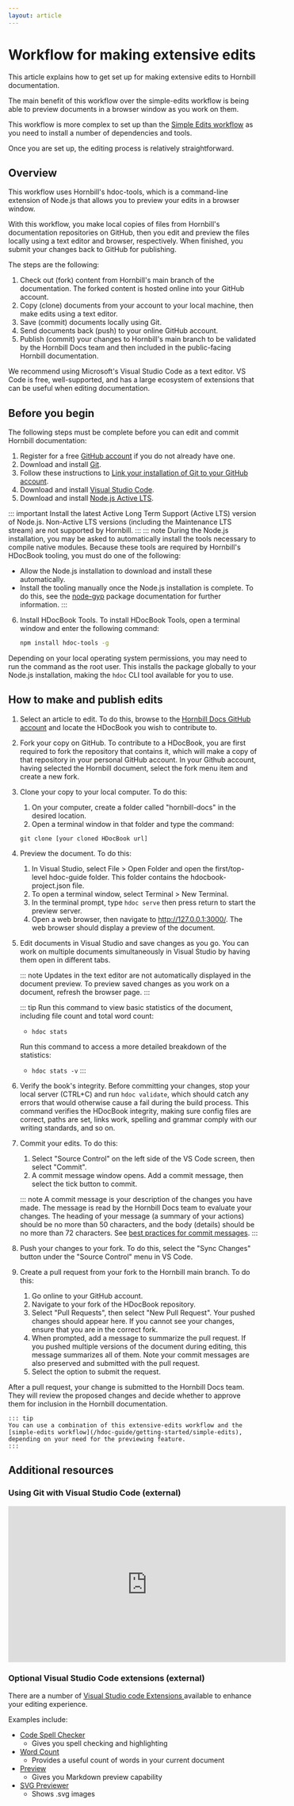 ```yaml
---
layout: article
---
```

# Workflow for making extensive edits
This article explains how to get set up for making extensive edits to Hornbill documentation. 

The main benefit of this workflow over the simple-edits workflow is being able to preview documents in a browser window as you work on them.

This workflow is more complex to set up than the [Simple Edits workflow](/hdoc-guide/getting-started/simple-edits) as you need to install a number of dependencies and tools.

Once you are set up, the editing process is relatively straightforward.

## Overview
This workflow uses Hornbill's hdoc-tools, which is a command-line extension of Node.js that allows you to preview your edits in a browser window.

With this workflow, you make local copies of files from Hornbill's documentation repositories on GitHub, then you edit and preview the files locally using a text editor and browser, respectively. When finished, you submit your changes back to GitHub for publishing.

The steps are the following:

1. Check out (fork) content from Hornbill's main branch of the documentation. The forked content is hosted online into your GitHub account.
2. Copy (clone) documents from your account to your local machine, then make edits using a text editor.
3. Save (commit) documents locally using Git.
4. Send documents back (push) to your online GitHub account.
5. Publish (commit) your changes to Hornbill's main branch to be validated by the Hornbill Docs team and then included in the public-facing Hornbill documentation. 

We recommend using Microsoft's Visual Studio Code as a text editor. VS Code is free, well-supported, and has a large ecosystem of extensions that can be useful when editing documentation.

## Before you begin
The following steps must be complete before you can edit and commit Hornbill documentation:
1. Register for a free [GitHub account](https://github.com/signup) if you do not already have one.
2. Download and install [Git](https://git-scm.com/book/en/v2/Getting-Started-Installing-Git). 
3. Follow these instructions to [Link your installation of Git to your GitHub account](https://docs.github.com/en/get-started/quickstart/set-up-git).
4. Download and install [Visual Studio Code](https://code.visualstudio.com/). 
5. Download and install [Node.js Active LTS](https://nodejs.org/en/).

  ::: important
  Install the latest Active Long Term Support (Active LTS) version of Node.js. Non-Active LTS versions (including the Maintenance LTS stream) are not supported by Hornbill.
  ::: 
  ::: note
  During the Node.js installation, you may be asked to automatically install the tools necessary to compile native modules. Because these tools are required by Hornbill's HDocBook tooling, you must do one of the following:
   - Allow the Node.js installation to download and install these automatically.
   - Install the tooling manually once the Node.js installation is complete. To do this, see the [node-gyp](https://www.npmjs.com/package/node-gyp)  package documentation for further information.
   :::
6.  Install HDocBook Tools. To install HDocBook Tools, open a terminal window and enter the following command: 
    ```bash
    npm install hdoc-tools -g
    ```
   Depending on your local operating system permissions, you may need to run the command as the root user. This installs the package globally to your Node.js installation, making the `hdoc` CLI tool available for you to use. 

## How to make and publish edits

1. Select an article to edit. To do this, browse to the [Hornbill Docs GitHub account](https://github.com/Hornbill-Docs) and locate the HDocBook you wish to contribute to. 

2. Fork your copy on GitHub. To contribute to a HDocBook, you are first required to fork the repository that contains it, which will make a copy of that repository in your personal GitHub account. In your Github account, having selected the Hornbill document, select the fork menu item and create a new fork.

3. Clone your copy to your local computer. To do this:
    1. On your computer, create a folder called "hornbill-docs" in the desired location.
    2. Open a terminal window in that folder and type the command:

   `git clone [your cloned HDocBook url]`

4. Preview the document. To do this:
    1. In Visual Studio, select File > Open Folder and open the first/top-level hdoc-guide folder. This folder contains the hdocbook-project.json file. 
    2. To open a terminal window, select Terminal > New Terminal. 
    3. In the terminal prompt, type `hdoc serve` then press return to start the preview server. 
    4. Open a web browser, then navigate to http://127.0.0.1:3000/. The web browser should display a preview of the document.

5. Edit documents in Visual Studio and save changes as you go. You can work on multiple documents simultaneously in Visual Studio by having them open in different tabs. 

    ::: note
    Updates in the text editor are not automatically displayed in the document preview. To preview saved changes as you work on a document, refresh the browser page.
    :::

    ::: tip
    Run this command to view basic statistics of the document, including file count and total word count:
    - `hdoc stats`

    Run this command to access a more detailed breakdown of the statistics:
    - `hdoc stats -v`
    :::

6. Verify the book's integrity. 
    Before committing your changes, stop your local server (CTRL+C) and run `hdoc validate`, which should catch any errors that would otherwise cause a fail during the build process. This command verifies the HDocBook integrity, making sure config files are correct, paths are set, links work, spelling and grammar comply with our writing standards, and so on. 

7. Commit your edits. To do this:
    1. Select "Source Control" on the left side of the VS Code screen, then select "Commit". 
    2. A commit message window opens. Add a commit message, then select the tick button to commit.

    ::: note
    A commit message is your description of the changes you have made. The message is read by the Hornbill Docs team to evaluate your changes. The heading of your message (a summary of your actions) should be no more than 50 characters, and the body (details) should be no more than 72 characters. See [best practices for commit messages](https://www.freecodecamp.org/news/how-to-write-better-git-commit-messages/). 
    :::

8. Push your changes to your fork. 
    To do this, select the "Sync Changes" button under the "Source Control" menu in VS Code.

9. Create a pull request from your fork to the Hornbill main branch. To do this: 
    1. Go online to your GitHub account. 
    2. Navigate to your fork of the HDocBook repository. 
    3. Select "Pull Requests", then select "New Pull Request". Your pushed changes should appear here. If you cannot see your changes, ensure that you are in the correct fork.
    4. When prompted, add a message to summarize the pull request. If you pushed multiple versions of the document during editing, this message summarizes all of them. Note your commit messages are also preserved and submitted with the pull request.
    5. Select the option to submit the request.

After a pull request, your change is submitted to the Hornbill Docs team. They will review the proposed changes and decide whether to approve them for inclusion in the Hornbill documentation.

    ::: tip
    You can use a combination of this extensive-edits workflow and the [simple-edits workflow](/hdoc-guide/getting-started/simple-edits), depending on your need for the previewing feature.
    :::

## Additional resources

### Using Git with Visual Studio Code (external)
<iframe width="560" height="315" src="https://www.youtube.com/embed/i_23KUAEtUM" title="Using Git with Visual Studio Code (Official Beginner Tutorial)" frameborder="0" allow="accelerometer; autoplay; clipboard-write; encrypted-media; gyroscope; picture-in-picture" allowfullscreen></iframe>


### Optional Visual Studio Code extensions (external)

There are a number of [Visual Studio code Extensions ](https://code.visualstudio.com/learn/get-started/extensions) available to enhance your editing experience.

Examples include:

* [Code Spell Checker](https://marketplace.visualstudio.com/items?itemName=streetsidesoftware.code-spell-checker) 
  * Gives you spell checking and highlighting
* [Word Count](https://marketplace.visualstudio.com/items?itemName=ms-vscode.wordcount) 
  * Provides a useful count of words in your current document
* [Preview](https://marketplace.visualstudio.com/items?itemName=searKing.preview-vscode) 
  * Gives you Markdown preview capability
* [SVG Previewer](https://marketplace.visualstudio.com/items?itemName=vitaliymaz.vscode-svg-previewer)
  * Shows .svg images

